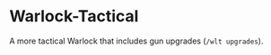 Warlock-Tactical
================

A more tactical Warlock that includes gun upgrades (``` /wlt upgrades ```).
